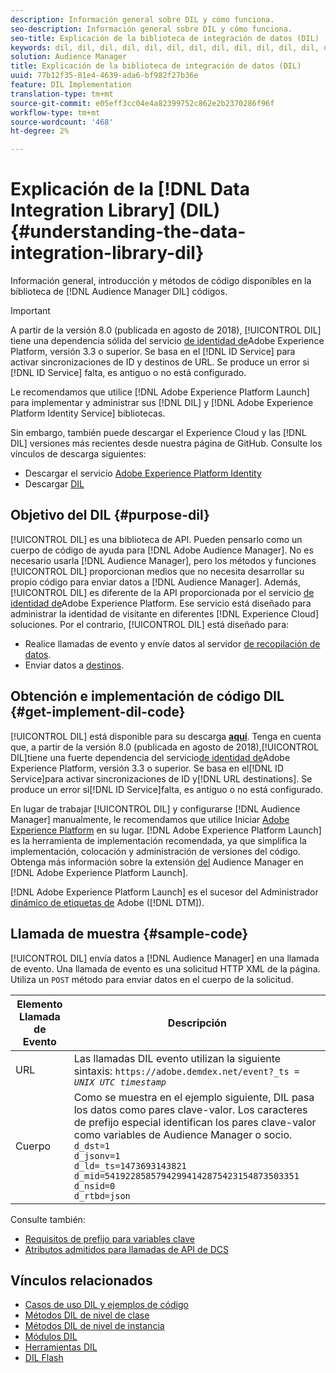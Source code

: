 ```yaml
---
description: Información general sobre DIL y cómo funciona.
seo-description: Información general sobre DIL y cómo funciona.
seo-title: Explicación de la biblioteca de integración de datos (DIL)
keywords: dil, dil, dil, dil, dil, dil, dil, dil, dil, dil, dil, dil, dil, dil, dil, dil, dil, dil, dil, dil, dil, dil, dil, dil, dil, dil, dil, dil, dil, dil, dil, dil, dil, dil,
solution: Audience Manager
title: Explicación de la biblioteca de integración de datos (DIL)
uuid: 77b12f35-81e4-4639-ada6-bf982f27b36e
feature: DIL Implementation
translation-type: tm+mt
source-git-commit: e05eff3cc04e4a82399752c862e2b2370286f96f
workflow-type: tm+mt
source-wordcount: '468'
ht-degree: 2%

---
```



# Explicación de la [!DNL Data Integration Library] (DIL){#understanding-the-data-integration-library-dil}

Información general, introducción y métodos de código disponibles en la biblioteca de [!DNL Audience Manager DIL] códigos.

>[!IMPORTANT]
>
>A partir de la versión 8.0 (publicada en agosto de 2018), [!UICONTROL DIL] tiene una dependencia sólida del servicio [de identidad de](https://docs.adobe.com/content/help/en/id-service/using/home.html)Adobe Experience Platform, versión 3.3 o superior. Se basa en el [!DNL ID Service] para activar sincronizaciones de ID y destinos de URL. Se produce un error si [!DNL ID Service] falta, es antiguo o no está configurado.
>
>Le recomendamos que utilice [!DNL Adobe Experience Platform Launch] para implementar y administrar sus [!DNL DIL] y [!DNL Adobe Experience Platform Identity Service] bibliotecas.

Sin embargo, también puede descargar el Experience Cloud y las [!DNL DIL] versiones más recientes desde nuestra página de GitHub. Consulte los vínculos de descarga siguientes:

* Descargar el servicio [Adobe Experience Platform Identity](https://github.com/Adobe-Marketing-Cloud/id-service/releases)
* Descargar [DIL](https://github.com/Adobe-Marketing-Cloud/dil/releases)

## Objetivo del DIL {#purpose-dil}

[!UICONTROL DIL] es una biblioteca de API. Pueden pensarlo como un cuerpo de código de ayuda para [!DNL Adobe Audience Manager]. No es necesario usarla [!DNL Audience Manager], pero los métodos y funciones [!UICONTROL DIL] proporcionan medios que no necesita desarrollar su propio código para enviar datos a [!DNL Audience Manager]. Además, [!UICONTROL DIL] es diferente de la API proporcionada por el servicio [de identidad de](https://docs.adobe.com/content/help/en/id-service/using/home.html)Adobe Experience Platform. Ese servicio está diseñado para administrar la identidad de visitante en diferentes [!DNL Experience Cloud] soluciones. Por el contrario, [!UICONTROL DIL] está diseñado para:

* Realice llamadas de evento y envíe datos al servidor [de recopilación de datos](../reference/system-components/components-data-collection.md).
* Enviar datos a [destinos](../features/destinations/destinations.md).

## Obtención e implementación de código DIL {#get-implement-dil-code}

[!UICONTROL DIL] está disponible para su descarga **[aquí](https://github.com/Adobe-Marketing-Cloud/dil/releases)**. Tenga en cuenta que, a partir de la versión 8.0 (publicada en agosto de 2018),[!UICONTROL DIL]tiene una fuerte dependencia del servicio[de identidad de](https://docs.adobe.com/content/help/en/id-service/using/home.html)Adobe Experience Platform, versión 3.3 o superior. Se basa en el[!DNL ID Service]para activar sincronizaciones de ID y[!DNL URL destinations]. Se produce un error si[!DNL ID Service]falta, es antiguo o no está configurado.

En lugar de trabajar [!UICONTROL DIL] y configurarse [!DNL Audience Manager] manualmente, le recomendamos que utilice Iniciar [Adobe Experience Platform](https://docs.adobelaunch.com/) en su lugar. [!DNL Adobe Experience Platform Launch] es la herramienta de implementación recomendada, ya que simplifica la implementación, colocación y administración de versiones del código. Obtenga más información sobre la extensión [del](https://docs.adobelaunch.com/extension-reference/web/adobe-audience-manager-extension) Audience Manager en [!DNL Adobe Experience Platform Launch].

[!DNL Adobe Experience Platform Launch] es el sucesor del Administrador [dinámico de etiquetas de](https://docs.adobe.com/content/help/en/dtm/using/c-overview.html) Adobe ([!DNL DTM]).

## Llamada de muestra {#sample-code}

[!UICONTROL DIL] envía datos a [!DNL Audience Manager] en una llamada de evento. Una llamada de evento es una solicitud HTTP XML de la página. Utiliza un `POST` método para enviar datos en el cuerpo de la solicitud.

| Elemento Llamada de Evento | Descripción |
|--- |--- |
| URL | Las llamadas DIL evento utilizan la siguiente sintaxis: `https://adobe.demdex.net/event?_ts =` *`UNIX UTC timestamp`* |
| Cuerpo | Como se muestra en el ejemplo siguiente, DIL pasa los datos como pares clave-valor. Los caracteres de prefijo especial identifican los pares clave-valor como variables de Audience Manager o socio.<br>`d_dst=1`<br>`d_jsonv=1`<br>`d_ld=_ts=1473693143821`<br>`d_mid=54192285857942994142875423154873503351`<br>`d_nsid=0`<br>`d_rtbd=json`<br> |

Consulte también:
* [Requisitos de prefijo para variables clave](../features/traits/trait-variable-prefixes.md)
* [Atributos admitidos para llamadas de API de DCS](../api/dcs-intro/dcs-api-reference/dcs-keys.md)

## Vínculos relacionados

* [Casos de uso DIL y ejemplos de código](/help/using/dil/dil-use-cases.md)
* [Métodos DIL de nivel de clase](/help/using/dil/dil-class-overview/dil-start.md)
* [Métodos DIL de nivel de instancia](/help/using/dil/dil-instance-methods.md)
* [Módulos DIL](/help/using/dil/dil-modules.md)
* [Herramientas DIL](/help/using/dil/dil-tools.md)
* [DIL Flash](/help/using/dil/dil-flash.md)